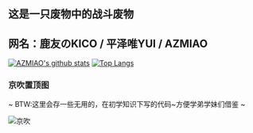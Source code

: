 ## 这是一只废物中的战斗废物

## 网名：鹿友のKICO / 平泽唯YUI / AZMIAO
[![AZMIAO's github stats](https://github-readme-stats.vercel.app/api?username=azmiao&theme=buefy&show_icons=true)](https://github.com/azmiao/github-readme-stats)       [![Top Langs](https://github-readme-stats.vercel.app/api/top-langs/?username=azmiao&langs_count=3&card_width=350)](https://github.com/azmiao/github-readme-stats)

### 京吹置顶图
~ BTW:这里会存一些无用的，在初学知识下写的代码~方便学弟学妹们借鉴 ~

![京吹](https://cdn.jsdelivr.net/gh/azmiao/picture-bed/img/1624068645766.png)
<!-- 
<a href="https://github.com/azmiao/destiny2_hoshino_plugin">
  <img align="left" src="https://github-readme-stats.vercel.app/api/pin/?username=azmiao&repo=destiny2_hoshino_plugin" />
</a>
<a href="https://github.com/azmiao/HFUT_cpdaily_auto_for_hoshino">
  <img align="right" src="https://github-readme-stats.vercel.app/api/pin/?username=azmiao&repo=HFUT_cpdaily_auto_for_hoshino" />
</a>

<a href="https://github.com/azmiao/umamusume_news">
  <img align="left" src="https://github-readme-stats.vercel.app/api/pin/?username=azmiao&repo=umamusume_news" />
</a>
<a href="https://github.com/pcrbot/clan_search_tw">
  <img align="right" src="https://github-readme-stats.vercel.app/api/pin/?username=pcrbot&repo=clan_search_tw" />
</a>

<a href="https://github.com/azmiao/auto_submit_for_HFUT">
  <img align="left" src="https://github-readme-stats.vercel.app/api/pin/?username=azmiao&repo=auto_submit_for_HFUT" />
</a>
<a href="https://github.com/azmiao/bluearchive_hoshino_plugin">
  <img align="right" src="https://github-readme-stats.vercel.app/api/pin/?username=azmiao&repo=bluearchive_hoshino_plugin" />
</a>

<a href="https://github.com/azmiao/bf_search">
  <img align="left" src="https://github-readme-stats.vercel.app/api/pin/?username=azmiao&repo=bf_search" />
</a>
<a href="https://github.com/azmiao/pcrjjc-tw_for_3_server">
  <img align="right" src="https://github-readme-stats.vercel.app/api/pin/?username=azmiao&repo=pcrjjc-tw_for_3_server" />
</a> -->
